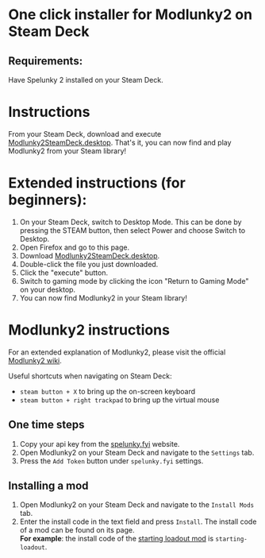 # One click installer for Modlunky2 on Steam Deck

## Requirements:
Have Spelunky 2 installed on your Steam Deck.

# Instructions
From your Steam Deck, download and execute [Modlunky2SteamDeck.desktop](https://github.com/JulianDeclercq/Modlunky2SteamDeck/releases/download/v1.1/Modlunky2SteamDeck.desktop). That's it, you can now find and play Modlunky2 from your Steam library!

# Extended instructions (for beginners):
1. On your Steam Deck, switch to Desktop Mode. This can be done by pressing the STEAM button, then select Power and choose Switch to Desktop.
2. Open Firefox and go to this page.
3. Download [Modlunky2SteamDeck.desktop](https://github.com/JulianDeclercq/Modlunky2SteamDeck/releases/download/v1.1/Modlunky2SteamDeck.desktop).
4. Double-click the file you just downloaded.
5. Click the "execute" button.
6. Switch to gaming mode by clicking the icon "Return to Gaming Mode" on your desktop.
7. You can now find Modlunky2 in your Steam library!

# Modlunky2 instructions
For an extended explanation of Modlunky2, please visit the official [Modlunky2 wiki](https://github.com/spelunky-fyi/modlunky2/wiki#installing-mods).

Useful shortcuts when navigating on Steam Deck:

* `steam button + X` to bring up the on-screen keyboard
* `steam button + right trackpad` to bring up the virtual mouse 

## One time steps
1. Copy your api key from the [spelunky.fyi](https://spelunky.fyi/accounts/settings/) website.
2. Open Modlunky2 on your Steam Deck and navigate to the `Settings` tab.
3. Press the `Add Token` button under `spelunky.fyi` settings.

## Installing a mod
1. Open Modlunky2 on your Steam Deck and navigate to the `Install Mods` tab.
2. Enter the install code in the text field and press `Install`. The install code of a mod can be found on its page.\
**For example**: the install code of the [starting loadout mod](https://spelunky.fyi/mods/m/starting-loadout/) is `starting-loadout`. 

